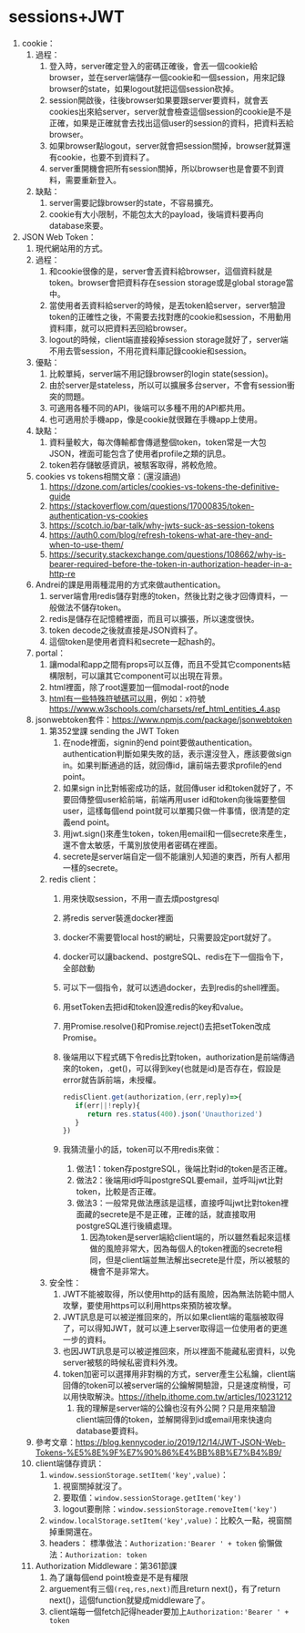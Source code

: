 # sessions+JWT

1. cookie：
   1. 過程：
      1. 登入時，server確定登入的密碼正確後，會丟一個cookie給browser，並在server端儲存一個cookie和一個session，用來記錄browser的state，如果logout就把這個session砍掉。
      2. session開啟後，往後browser如果要跟server要資料，就會丟cookies出來給server，server就會檢查這個session的cookie是不是正確，如果是正確就會去找出這個user的session的資料，把資料丟給browser。
      3. 如果browser點logout，server就會把session關掉，browser就算還有cookie，也要不到資料了。
      4. server重開機會把所有session關掉，所以browser也是會要不到資料，需要重新登入。
   2. 缺點：
      1. server需要記錄browser的state，不容易擴充。
      2. cookie有大小限制，不能包太大的payload，後端資料要再向database來要。
2. JSON Web Token：
   1. 現代網站用的方式。
   2. 過程：
      1. 和cookie很像的是，server會丟資料給browser，這個資料就是token。browser會把資料存在session storage或是global storage當中。
      2. 當使用者丟資料給server的時候，是丟token給server，server驗證token的正確性之後，不需要去找對應的cookie和session，不用動用資料庫，就可以把資料丟回給browser。
      3. logout的時候，client端直接殺掉session storage就好了，server端不用去管session，不用花資料庫記錄cookie和session。
   3. 優點：
      1. 比較單純，server端不用記錄browser的login state(session)。
      2. 由於server是stateless，所以可以擴展多台server，不會有session衝突的問題。
      3. 可適用各種不同的API，後端可以多種不用的API都共用。
      4. 也可適用於手機app，像是cookie就很難在手機app上使用。
   4. 缺點：
      1. 資料量較大，每次傳輸都會傳遞整個token，token常是一大包JSON，裡面可能包含了使用者profile之類的訊息。
      2. token若存儲敏感資訊，被駭客取得，將較危險。
   5. cookies vs tokens相關文章：(還沒讀過)
      1. <https://dzone.com/articles/cookies-vs-tokens-the-definitive-guide>
      2. <https://stackoverflow.com/questions/17000835/token-authentication-vs-cookies>
      3. <https://scotch.io/bar-talk/why-jwts-suck-as-session-tokens>
      4. <https://auth0.com/blog/refresh-tokens-what-are-they-and-when-to-use-them/>
      5. <https://security.stackexchange.com/questions/108662/why-is-bearer-required-before-the-token-in-authorization-header-in-a-http-re>
   6. Andrei的課是用兩種混用的方式來做authentication。
      1. server端會用redis儲存對應的token，然後比對之後才回傳資料，一般做法不儲存token。
      2. redis是儲存在記憶體裡面，而且可以擴張，所以速度很快。
      3. token decode之後就直接是JSON資料了。
      4. 這個token是使用者資料和secrete一起hash的。
   7. portal：
      1. 讓modal和app之間有props可以互傳，而且不受其它components結構限制，可以讓其它component可以出現在背景。
      2. html裡面，除了root還要加一個modal-root的node
      3. [html有一些特殊符號碼可以用](https://www.w3schools.com/charsets/ref_html_entities_4.asp)，例如：x符號<https://www.w3schools.com/charsets/ref_html_entities_4.asp>
   8. jsonwebtoken套件：<https://www.npmjs.com/package/jsonwebtoken>
      1. 第352堂課 sending the JWT Token
         1. 在node裡面，signin的end point要做authentication。authentication判斷如果失敗的話，表示還沒登入，應該要做sign in。如果判斷通過的話，就回傳id，讓前端去要求profile的end point。
         2. 如果sign in比對帳密成功的話，就回傳user id和token就好了，不要回傳整個user給前端，前端再用user id和token向後端要整個user，這樣每個end point就可以單獨只做一件事情，很清楚的定義end point。
         3. 用jwt.sign()來產生token，token用email和一個secrete來產生，還不會太敏感，千萬別放使用者密碼在裡面。
         4. secrete是server端自定一個不能讓別人知道的東西，所有人都用一樣的secrete。
      2. redis client：
         1. 用來快取session，不用一直去煩postgresql
         2. 將redis server裝進docker裡面
         3. docker不需要管local host的網址，只需要設定port就好了。
         4. docker可以讓backend、postgreSQL、redis在下一個指令下，全部啟動
         5. 可以下一個指令，就可以透過docker，去到redis的shell裡面。
         6. 用setToken去把id和token設進redis的key和value。
         7. 用Promise.resolve()和Promise.reject()去把setToken改成Promise。
         8. 後端用以下程式碼下令redis比對token，authorization是前端傳過來的token，.get()，可以得到key(也就是id)是否存在，假設是error就告訴前端，未授權。

            ```js
            redisClient.get(authorization,(err,reply)=>{
               if(err||!reply){
                  return res.status(400).json('Unauthorized')
               }
            })
            ```

         9. 我猜流量小的話，token可以不用redis來做：
            1. 做法1：token存postgreSQL，後端比對id的token是否正確。
            2. 做法2：後端用id呼叫postgreSQL要email，並呼叫jwt比對token，比較是否正確。
            3. 做法3：一般常見做法應該是這樣，直接呼叫jwt比對token裡面藏的secrete是不是正確，正確的話，就直接取用postgreSQL進行後續處理。
               1. 因為token是server端給client端的，所以雖然看起來這樣做的風險非常大，因為每個人的token裡面的secrete相同，但是client端並無法解出secrete是什麼，所以被駭的機會不是非常大。
      3. 安全性：
         1. JWT不能被取得，所以使用http的話有風險，因為無法防範中間人攻擊，要使用https可以利用https來預防被攻擊。
         2. JWT訊息是可以被逆推回來的，所以如果client端的電腦被取得了，可以得知JWT，就可以連上server取得這一位使用者的更進一步的資料。
         3. 也因JWT訊息是可以被逆推回來，所以裡面不能藏私密資料，以免server被駭的時候私密資料外洩。
         4. token加密可以選擇用非對稱的方式，server產生公私鑰，client端回傳的token可以被server端的公鑰解開驗證，只是速度稍慢，可以用快取解決。<https://ithelp.ithome.com.tw/articles/10231212>
            1. 我的理解是server端的公鑰也沒有外公開？只是用來驗證client端回傳的token，並解開得到id或email用來快速向database要資料。
   9. 參考文章：<https://blog.kennycoder.io/2019/12/14/JWT-JSON-Web-Tokens-%E5%8E%9F%E7%90%86%E4%BB%8B%E7%B4%B9/>
   10. client端儲存資訊：
       1. `window.sessionStorage.setItem('key',value)`：
          1. 視窗關掉就沒了。
          2. 要取值：`window.sessionStorage.getItem('key')`
          3. logout要刪除：`window.sessionStorage.removeItem('key')`
       2. `window.localStorage.setItem('key',value)`：比較久一點，視窗關掉重開還在。
       3. headers：
            標準做法：`Authorization:'Bearer ' + token`
            偷懶做法：`Authorization: token`
   11. Authorization Middleware：第361節課
       1. 為了讓每個end point檢查是不是有權限
       2. arguement有三個`(req,res,next)`而且return next()，有了return next()，這個function就變成middleware了。
       3. client端每一個fetch記得header要加上`Authorization:'Bearer ' + token`